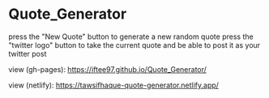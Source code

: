 # Quote_Generator

press the "New Quote" button to generate a new random quote
press the "twitter logo" button to take the current quote and be able to post it as your twitter post



view (gh-pages): https://iftee97.github.io/Quote_Generator/

view (netlify): https://tawsifhaque-quote-generator.netlify.app/
